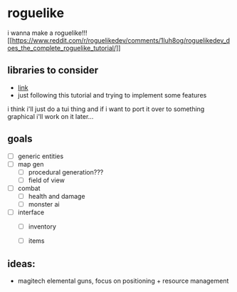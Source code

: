 # roguelike

i wanna make a roguelike!!!
[[https://www.reddit.com/r/roguelikedev/comments/1luh8og/roguelikedev_does_the_complete_roguelike_tutorial/]]


## libraries to consider

- [link](https://rogueliketutorials.com/tutorials/tcod/v2/)
- just following this tutorial and trying to implement some features

i think i'll just do a tui thing and if i want to port it over to something
graphical i'll work on it later...


## goals

- [ ] generic entities
- [ ] map gen
    - [ ] procedural generation???
    - [ ] field of view
- [ ] combat
    - [ ] health and damage
    - [ ] monster ai
- [ ] interface
    - [ ] inventory
    - [ ] items


## ideas:

- magitech elemental guns, focus on positioning + resource management

